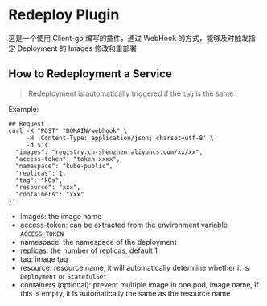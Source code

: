 # Redeploy Plugin

这是一个使用 Client-go 编写的插件，通过 WebHook 的方式，能够及时触发指定 Deployment 的 Images 修改和重部署

## How to Redeployment a Service

> Redeployment is automatically triggered if the `tag` is the same

Example:
```shell
## Request
curl -X "POST" "DOMAIN/webhook" \
     -H 'Content-Type: application/json; charset=utf-8' \
     -d $'{
  "images": "registry.cn-shenzhen.aliyuncs.com/xx/xx",
  "access-token": "token-xxxx",
  "namespace": "kube-public",
  "replicas": 1,
  "tag": "k8s",
  "resource": "xxx",
  "containers": "xxx"
}'
```

* images: the image name
* access-token: can be extracted from the environment variable `ACCESS_TOKEN`
* namespace: the namespace of the deployment
* replicas: the number of replicas, default 1
* tag: image tag
* resource: resource name, it will automatically determine whether it is `Deployment` or `StatefulSet`
* containers (optional): prevent multiple image in one pod, image name, if this is empty, it is automatically the same as the resource name
